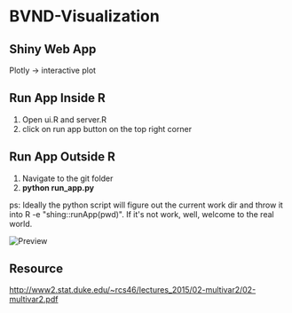# BVND-Visualization

## Shiny Web App
Plotly -> interactive plot

## Run App Inside R
1. Open ui.R and server.R
2. click on run app button on the top right corner

## Run App Outside R
1. Navigate to the git folder
2. **python run_app.py**

ps: Ideally the python script will figure out the current work dir and throw it into R -e "shing::runApp(pwd)". If it's not work, well, welcome to the real world.


![Preview](https://github.com/ruiqili2/BVND-Visualization/blob/master/bndplot.png)

## Resource
http://www2.stat.duke.edu/~rcs46/lectures_2015/02-multivar2/02-multivar2.pdf
